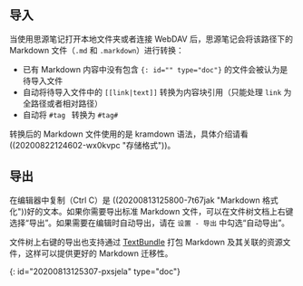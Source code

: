 ## 导入

当使用思源笔记打开本地文件夹或者连接 WebDAV 后，思源笔记会将该路径下的 Markdown 文件（`.md` 和 `.markdown`）进行转换：

* 已有 Markdown 内容中没有包含 `{: id="" type="doc"}` 的文件会被认为是待导入文件
* 自动将待导入文件中的 `[[link|text]]` 转换为内容块引用（只能处理 `link` 为全路径或者相对路径）
* 自动将 `#tag ` 转换为 `#tag#`

转换后的 Markdown 文件使用的是 kramdown 语法，具体介绍请看((20200822124602-wx0kvpc "存储格式"))。

## 导出

在编辑器中复制（Ctrl C）是 ((20200813125800-7t67jak "Markdown 格式化"))好的文本。如果你需要导出标准 Markdown 文件，可以在文件树文档上右键选择“导出”。如果需要在编辑时自动导出，请在 `设置 - 导出` 中勾选“自动导出”。

文件树上右键的导出也支持通过 [TextBundle](http://textbundle.org) 打包 Markdown 及其关联的资源文件，这样可以提供更好的 Markdown 迁移性。


{: id="20200813125307-pxsjela" type="doc"}
